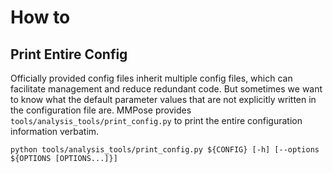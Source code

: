 # How to

## Print Entire Config

Officially provided config files inherit multiple config files, which can facilitate management and reduce redundant code. But sometimes we want to know what the default parameter values that are not explicitly written in the configuration file are. MMPose provides `tools/analysis_tools/print_config.py` to print the entire configuration information verbatim.

```shell
python tools/analysis_tools/print_config.py ${CONFIG} [-h] [--options ${OPTIONS [OPTIONS...]}]
```
